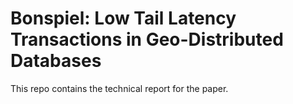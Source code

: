 # Bonspiel: Low Tail Latency Transactions in Geo-Distributed Databases

This repo contains the technical report for the paper.
